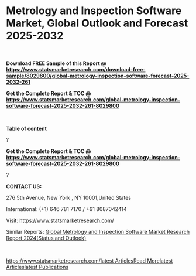 <h1>Metrology and Inspection Software Market, Global Outlook and Forecast 2025-2032</h1><br/><p><strong>Download FREE Sample of this Report @ <a href="https://www.statsmarketresearch.com/download-free-sample/8029800/global-metrology-inspection-software-forecast-2025-2032-261">https://www.statsmarketresearch.com/download-free-sample/8029800/global-metrology-inspection-software-forecast-2025-2032-261</a></strong></p>
 
 
 
 <div><b>Get the Complete Report & TOC @ <a href="https://www.statsmarketresearch.com/global-metrology-inspection-software-forecast-2025-2032-261-8029800">https://www.statsmarketresearch.com/global-metrology-inspection-software-forecast-2025-2032-261-8029800</a></b></div>
 
 
 
 <p><br />
 
 <b>Table of content</b></p>
 
 
 
 <p>? </p>
 
 
 
 <div><b>Get the Complete Report & TOC @ <a href="https://www.statsmarketresearch.com/global-metrology-inspection-software-forecast-2025-2032-261-8029800">https://www.statsmarketresearch.com/global-metrology-inspection-software-forecast-2025-2032-261-8029800</a></b></div>
 
 
 
 <p>? </p>
 
 
 
 <p><b>CONTACT US:</b><br />
 
 276 5th Avenue, New York , NY 10001,United States<br />
 
 International: (+1) 646 781 7170 / +91 8087042414<br />
 
 Visit: <a href="https://www.statsmarketresearch.com/">https://www.statsmarketresearch.com/</a><br />
 
 Similar Reports: <a href="https://www.statsmarketresearch.com/global-metrology-inspection-software-forecast-2025-2032-261-8029800">Global Metrology and Inspection Software Market Research Report 2024(Status and Outlook)</a><br />
 
 <br />
 
 <a href="https://gyeongbokgung.com">https://www.statsmarketresearch.com/</a><a href="https://hallyeomaritime.com">latest Articles</a><a href="https://jingwansa.com">Read More</a><a href="https://nguoiviet.jp/">latest Articles</a><a href="https://www.intelmarketresearch.com/">latest Publications</a></p>